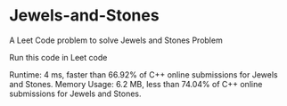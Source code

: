# Jewels-and-Stones
A Leet Code problem to solve Jewels and Stones Problem

Run this code in Leet code

Runtime: 4 ms, faster than 66.92% of C++ online submissions for Jewels and Stones.
Memory Usage: 6.2 MB, less than 74.04% of C++ online submissions for Jewels and Stones.
